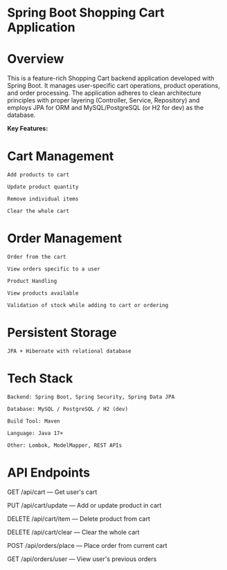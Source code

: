 # Spring Boot Shopping Cart Application

# Overview
This is a feature-rich Shopping Cart backend application developed with Spring Boot. It manages user-specific cart operations, product operations, and order processing. The application adheres to clean architecture principles with proper layering (Controller, Service, Repository) and employs JPA for ORM and MySQL/PostgreSQL (or H2 for dev) as the database.

**Key Features:**
# Cart Management

	Add products to cart

	Update product quantity

	Remove individual items

	Clear the whole cart

# Order Management

	Order from the cart

	View orders specific to a user

	Product Handling

	View products available

	Validation of stock while adding to cart or ordering

# Persistent Storage

	JPA + Hibernate with relational database


# Tech Stack
	Backend: Spring Boot, Spring Security, Spring Data JPA

	Database: MySQL / PostgreSQL / H2 (dev)

	Build Tool: Maven

	Language: Java 17+

	Other: Lombok, ModelMapper, REST APIs

# API Endpoints

GET /api/cart — Get user's cart

PUT /api/cart/update — Add or update product in cart

DELETE /api/cart/item — Delete product from cart

DELETE /api/cart/clear — Clear the whole cart

POST /api/orders/place — Place order from current cart

GET /api/orders/user — View user's previous orders